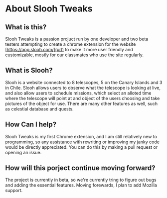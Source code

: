 # About Slooh Tweaks

## What is this?
Slooh Tweaks is a passion projuct run by one developer and two beta testers
attempting to create a chrome extension for the website [https://app.slooh.com/](url)
to make it more user friendly and customizable, mostly for our classmates who use
the site regularly.

## What is Slooh?

Slooh is a website connected to 8 telescopes, 5 on the Canary Islands and 3 in Chile.
Slooh allows users to observe what the telescope is looking at live, and also allow
users to schedule missions, which select an alloted time where the telescope will point
at and object of the users choosing and take pictures of the object for use. There are 
many other features as well, such as celestial database and quests.

## How Can I help?
Slooh Tweaks is my first Chrome extension, and I am still relatively new to programming, so any assistance with 
rewriting or improving my janky code would be directly appreciated. You can do this by making a pull request
or opening an issue.

## How will this porject continue moving forward?
The project is currently in beta, so we're currently tring to figure out bugs and adding the essential
features. Moving forewards, I plan to add Mozilla support.
